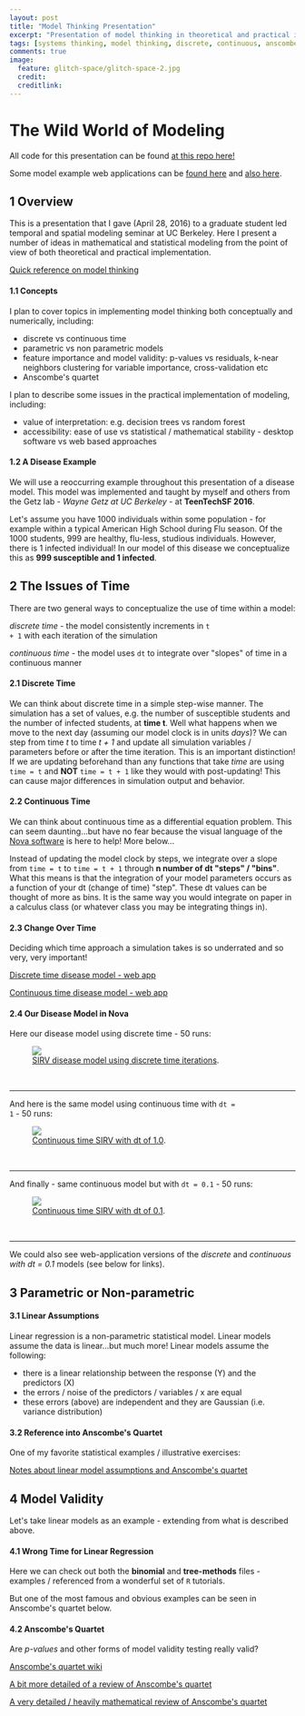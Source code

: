```yaml
---
layout: post
title: "Model Thinking Presentation"
excerpt: "Presentation of model thinking in theoretical and practical implementations"
tags: [systems thinking, model thinking, discrete, continuous, anscombes quartet, parametric, nonparametric]
comments: true
image:
  feature: glitch-space/glitch-space-2.jpg
  credit:
  creditlink:
---
```


# The Wild World of Modeling

All code for this presentation can be found [at this repo here!](https://github.com/Thru-Echoes/model-thinking-presentation)

Some model example web applications can be [found here](https://nature.berkeley.edu/~omuellerklein/sirv-discrete/discrete-model.html) and [also here](https://nature.berkeley.edu/~omuellerklein/sirv-continuous/continuous-model.html).

## 1 Overview

This is a presentation that I gave (April 28, 2016) to a graduate student led temporal and spatial modeling seminar at UC Berkeley. Here I present a number of ideas in mathematical and statistical modeling from the point of view of both theoretical and practical implementation.

[Quick reference on model thinking](http://thru-echoes.github.io/learning-to-model/)

#### 1.1 Concepts

I plan to cover topics in implementing model thinking both conceptually and numerically, including:

* discrete vs continuous time
* parametric vs non parametric models
* feature importance and model validity: p-values vs residuals, k-near neighbors clustering for variable importance, cross-validation etc
* Anscombe's quartet

I plan to describe some issues in the practical implementation of modeling, including:

* value of interpretation: e.g. decision trees vs random forest
* accessibility: ease of use vs statistical / mathematical stability - desktop software vs web based approaches

#### 1.2 A Disease Example

We will use a reoccurring example throughout this presentation of a disease model. This model was implemented and taught by myself and others from the Getz lab - *Wayne Getz at UC Berkeley* - at <strong>TeenTechSF 2016</strong>.

Let's assume you have 1000 individuals within some population - for example within a typical American High School during Flu season. Of the 1000 students, 999 are healthy, flu-less, studious individuals. However, there is 1 infected individual! In our model of this disease we conceptualize this as <strong>999 susceptible and 1 infected</strong>.

## 2 The Issues of Time

There are two general ways to conceptualize the use of time within a model:

*discrete time* - the model consistently increments in <code>t + 1</code> with each iteration of the simulation

*continuous time* - the model uses <code>dt</code> to integrate over "slopes" of time in a continuous manner

#### 2.1 Discrete Time

We can think about discrete time in a simple step-wise manner. The simulation has a set of values, e.g. the number of susceptible students and the number of infected students, at <strong>time t</strong>. Well what happens when we move to the next day (assuming our model clock is in units *days*)? We can step from time *t* to time *t + 1* and update all simulation variables / parameters before or after the time iteration. This is an important distinction! If we are updating beforehand than any functions that take *time* are using <code>time = t</code> and <strong>NOT</strong> <code>time = t + 1</code> like they would with post-updating! This can cause major differences in simulation output and behavior.

#### 2.2 Continuous Time

We can think about continuous time as a differential equation problem. This can seem daunting...but have no fear because the visual language of the [Nova software](https://www.novamodeler.com/) is here to help! More below...

Instead of updating the model clock by steps, we integrate over a slope from <code>time = t</code> to <code>time = t + 1</code> through <strong>n number of dt "steps" / "bins"</strong>. What this means is that the integration of your model parameters occurs as a function of your dt (change of time) "step". These dt values can be thought of more as bins. It is the same way you would integrate on paper in a calculus class (or whatever class you may be integrating things in).

#### 2.3 Change Over Time

Deciding which time approach a simulation takes is so underrated and so very, very important!

[Discrete time disease model - web app](https://nature.berkeley.edu/~omuellerklein/sirv-discrete/discrete-model.html)

[Continuous time disease model - web app](https://nature.berkeley.edu/~omuellerklein/sirv-continuous/continuous-model.html)

#### 2.4 Our Disease Model in Nova

Here our disease model using discrete time - 50 runs:

<figure>
	<a href="../images/nva-img/sirv_discrete_50runs.png"><img src="../images/nva-img/sirv_discrete_50runs.png"></a>
	<figcaption><a href="" title="SIRV disease model using discrete time iterations">SIRV disease model using discrete time iterations</a>.</figcaption>
</figure>

<br>
<hr>

And here is the same model using continuous time with <code>dt = 1</code> - 50 runs:

<figure>
	<a href="../images/nva-img/sirv_continuous_1dt_50runs.png"><img src="../images/nva-img/sirv_continuous_1dt_50runs.png"></a>
	<figcaption><a href="" title="Continuous time SIRV with dt of 1.0">Continuous time SIRV with dt of 1.0</a>.</figcaption>
</figure>

<br>
<hr>

And finally - same continuous model but with <code>dt = 0.1</code> - 50 runs:

<figure>
	<a href="../images/nva-img/sirv_continuous_0.1dt_50runs.png"><img src="../images/nva-img/sirv_continuous_0.1dt_50runs.png"></a>
	<figcaption><a href="" title="Continuous time SIRV with dt of 0.1">Continuous time SIRV with dt of 0.1</a>.</figcaption>
</figure>

<br>
<hr>

We could also see web-application versions of the *discrete* and *continuous with dt = 0.1* models (see below for links).

## 3 Parametric or Non-parametric

#### 3.1 Linear Assumptions

Linear regression is a non-parametric statistical model. Linear models assume the data is linear...but much more! Linear models assume the following:

* there is a linear relationship between the response (Y) and the predictors (X)
* the errors / noise of the predictors / variables / x are equal
* these errors (above) are independent and they are Gaussian (i.e. variance distribution)

#### 3.2 Reference into Anscombe's Quartet

One of my favorite statistical examples / illustrative exercises:

[Notes about linear model assumptions and Anscombe's quartet](http://statweb.stanford.edu/~nzhang/203_web/lecture3.pdf)

## 4 Model Validity

Let's take linear models as an example - extending from what is described above.

#### 4.1 Wrong Time for Linear Regression

Here we can check out both the <strong>binomial</strong> and <strong>tree-methods</strong> files - examples / referenced from a wonderful set of <code>R</code> tutorials.

But one of the most famous and obvious examples can be seen in Anscombe's quartet below.

#### 4.2 Anscombe's Quartet

Are *p-values* and other forms of model validity testing really valid?

[Anscombe's quartet wiki](https://en.wikipedia.org/wiki/Anscombe's_quartet)

[A bit more detailed of a review of Anscombe's quartet](http://data.heapanalytics.com/anscombes-quartet-and-why-summary-statistics-dont-tell-the-whole-story)

[A very detailed / heavily mathematical review of Anscombe's quartet](http://www.mit.edu/~6.s085/notes/lecture4.pdf)
